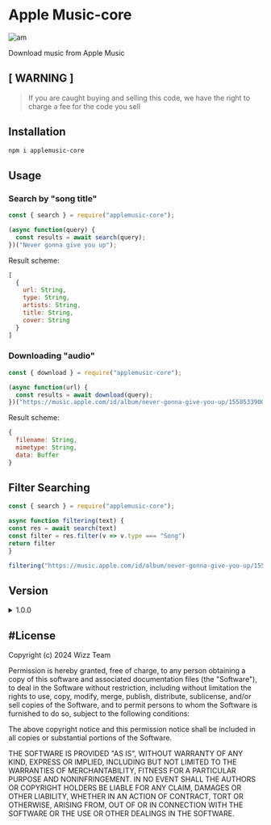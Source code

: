 # Apple Music-core
![am](https://upload.wikimedia.org/wikipedia/commons/5/5f/Apple_Music_icon.svg)

Download music from Apple Music

## [ WARNING ] 

> If you are caught buying and selling this code, we have the right to charge a fee for the code you sell

## Installation
```bash
npm i applemusic-core
```

## Usage
### Search by "song title"
```javascript
const { search } = require("applemusic-core");

(async function(query) {
  const results = await search(query);
})("Never gonna give you up");
```

Result scheme:
```javascript
[
  {
    url: String,
    type: String,
    artists: String,
    title: String,
    cover: String
  }
]
```

### Downloading "audio"
```javascript
const { download } = require("applemusic-core");

(async function(url) {
  const results = await download(query);
})("https://music.apple.com/id/album/never-gonna-give-you-up/1558533900?i=1558534271");
```

Result scheme:
```javascript
{
  filename: String,
  mimetype: String,
  data: Buffer
}
```
## Filter Searching

```javascript
const { search } = require("applemusic-core");

async function filtering(text) {
const res = await search(text)
const filter = res.filter(v => v.type === "Song")
return filter
}

filtering("https://music.apple.com/id/album/never-gonna-give-you-up/1558533900?i=1558534271")
```

## Version
<details><summary>1.0.0</summary>
  Changelog:
  
- [x] Search
- [x] Downloading Song
</details>

#License
-------

Copyright (c) 2024 Wizz Team

Permission is hereby granted, free of charge, to any person obtaining a copy 
of this software and associated documentation files (the "Software"), to deal 
in the Software without restriction, including without limitation the rights 
to use, copy, modify, merge, publish, distribute, sublicense, and/or sell 
copies of the Software, and to permit persons to whom the Software is 
furnished to do so, subject to the following conditions:

The above copyright notice and this permission notice shall be included in 
all copies or substantial portions of the Software.

THE SOFTWARE IS PROVIDED "AS IS", WITHOUT WARRANTY OF ANY KIND, EXPRESS OR 
IMPLIED, INCLUDING BUT NOT LIMITED TO THE WARRANTIES OF MERCHANTABILITY, 
FITNESS FOR A PARTICULAR PURPOSE AND NONINFRINGEMENT. IN NO EVENT SHALL THE 
AUTHORS OR COPYRIGHT HOLDERS BE LIABLE FOR ANY CLAIM, DAMAGES OR OTHER 
LIABILITY, WHETHER IN AN ACTION OF CONTRACT, TORT OR OTHERWISE, ARISING FROM, 
OUT OF OR IN CONNECTION WITH THE SOFTWARE OR THE USE OR OTHER DEALINGS IN 
THE SOFTWARE.
